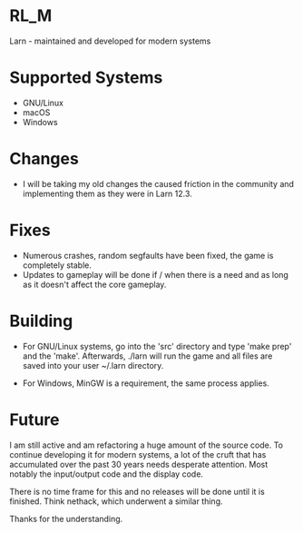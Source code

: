 # RL_M
Larn - maintained and developed for modern systems

# Supported Systems

* GNU/Linux
* macOS
* Windows

# Changes

* I will be taking my old changes the caused friction in the community and implementing them
  as they were in Larn 12.3.

# Fixes

* Numerous crashes, random segfaults have been fixed, the game is completely stable.
* Updates to gameplay will be done if / when there is a need and as long as it doesn't
  affect the core gameplay.

# Building

* For GNU/Linux systems, go into the 'src' directory and type 'make prep' and the 'make'.
Afterwards, ./larn will run the game and all files are saved into your user ~/.larn directory.

* For Windows, MinGW is a requirement, the same process applies.

# Future

I am still active and am refactoring a huge amount of the source code.  To continue developing it for modern systems, a lot of the cruft that has accumulated over the past 30 years needs desperate attention.  Most notably the input/output code and the display code.

There is no time frame for this and no releases will be done until it is finished.  Think nethack, which underwent a similar thing.

Thanks for the understanding.
